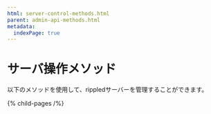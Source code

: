 ```yaml
---
html: server-control-methods.html
parent: admin-api-methods.html
metadata:
  indexPage: true
---
```

# サーバ操作メソッド

以下のメソッドを使用して、rippledサーバーを管理することができます。


{% child-pages /%}
